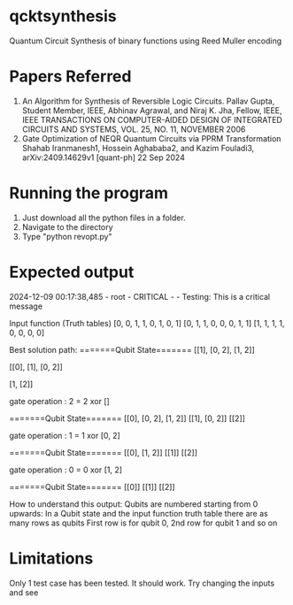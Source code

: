 # qcktsynthesis
Quantum Circuit Synthesis  of binary functions using Reed Muller encoding

# Papers Referred
1. An Algorithm for Synthesis of Reversible Logic Circuits. Pallav Gupta, Student Member, IEEE, Abhinav Agrawal, and Niraj K. Jha, Fellow, IEEE, IEEE TRANSACTIONS ON COMPUTER-AIDED DESIGN OF INTEGRATED CIRCUITS AND SYSTEMS, VOL. 25, NO. 11, NOVEMBER 2006
2. Gate Optimization of NEQR Quantum Circuits via PPRM Transformation Shahab Iranmanesh1, Hossein Aghababa2, and Kazim Fouladi3, arXiv:2409.14629v1 [quant-ph] 22 Sep 2024

# Running the program
1. Just download all the python files in a folder.
2. Navigate to the directory
3. Type "python revopt.py"

# Expected output
2024-12-09 00:17:38,485 - root - CRITICAL - <module> - Testing: This is a critical message

Input function (Truth tables)
[0, 0, 1, 1, 0, 1, 0, 1]
[0, 1, 1, 0, 0, 0, 1, 1]
[1, 1, 1, 1, 0, 0, 0, 0]

Best solution path:
=======Qubit State=======
[[1], [0, 2], [1, 2]]

[[0], [1], [0, 2]]

[1, [2]]

gate operation :  2  =  2  xor  []

=======Qubit State=======
[[0], [0, 2], [1, 2]]
[[1], [0, 2]]
[[2]]

gate operation :  1  =  1  xor  [0, 2]

=======Qubit State=======
[[0], [1, 2]]
[[1]]
[[2]]

gate operation :  0  =  0  xor  [1, 2]

=======Qubit State=======
[[0]]
[[1]]
[[2]]

How to understand this output:
Qubits are numbered starting from 0 upwards:
In a Qubit state and the input function truth table there are as many rows as qubits
First row is for qubit 0, 2nd row for qubit 1 and so on

# Limitations
Only 1 test case has been tested. It should work. Try changing the inputs and see
